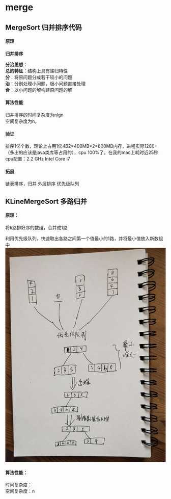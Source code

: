 # merge

## MergeSort 归并排序代码

#### 原理 <br>  
**归并排序** <br>  

**分治思想**： <br>
**总的特征**：结构上具有递归特性<br>
**分**：将原问题分成若干较小的问题<br>
**治**：分别处理小问题，极小问题直接处理<br>
**合**：以小问题的解构建原问题的解<br>
  
  
#### 算法性能
归并排序的时间复杂度为nlgn <br>
空间复杂度为n。

#### 验证
排序1亿个数，理论上占用1亿*4B*2=400MB*2=800MB内存，进程实际1200+（多出的应该是java类库等占用的），cpu 100%了。在我的mac上耗时近25秒
cpu配置：2.2 GHz Intel Core i7
  
  
#### 拓展
链表排序，归并
外层排序
优先级队列


<p></p>

## KLineMergeSort 多路归并
#### 原理：
将k路排好序的数组，合并成1路  

利用优先级队列，快速取出各路之间第一个值最小的1路，并将最小值放入新数组中
!["多路归并原理"](
https://github.com/chengtianshuang/ita/blob/master/photo/%E5%A4%9A%E8%B7%AF%E5%BD%92%E5%B9%B6%E5%8E%9F%E7%90%86.jpeg)

#### 算法性能：
时间复杂度： <br>
空间复杂度：n

